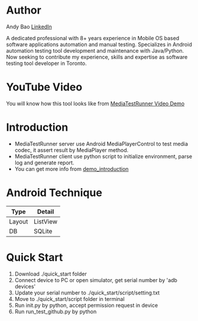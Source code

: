# Author
Andy Bao [LinkedIn](https://ca.linkedin.com/in/baowenyu)

A dedicated professional with 8+ years experience in Mobile OS based software applications automation and manual testing. Specializes in Android automation testing tool development and maintenance with Java/Python. Now seeking to contribute my experience, skills and expertise as software testing tool developer in Toronto.

# YouTube Video
You will know how this tool looks like from [MediaTestRunner Video Demo](https://youtu.be/GQjkDOOLegE)

# Introduction
- MediaTestRunner server use Android MediaPlayerControl to test media codec, it assert result by MediaPlayer method.
- MediaTestRunner client use python script to initialize environment, parse log and generate report.
- You can get more info from [demo_introduction](./quick_start/demo_introduction.pdf)

# Android Technique
|Type  |Detail  |
|------|--------|
|Layout|ListView|
|DB    |SQLite  |

# Quick Start
1. Download ./quick_start folder
2. Connect device to PC or open simulator, get serial number by 'adb devices'
3. Update your serial number to ./quick_start/script/setting.txt
4. Move to ./quick_start/script folder in terminal
5. Run init.py by python, accept permission request in device
6. Run run_test_github.py by python
